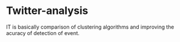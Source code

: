 # Twitter-analysis
IT is basically comparison of clustering algorithms and improving the acuracy of detection of event.
